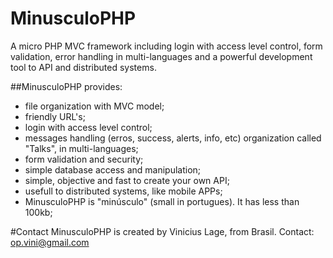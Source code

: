 # MinusculoPHP
A micro PHP MVC framework including login with access level control, form validation, error handling in multi-languages and a powerful development tool to API and distributed systems.

##MinusculoPHP provides:

* file organization with MVC model;
* friendly URL's;
* login with access level control;
* messages handling (erros, success, alerts, info, etc) organization called "Talks", in multi-languages;
* form validation and security;
* simple database access and manipulation;
* simple, objective and fast to create your own API;
* usefull to distributed systems, like mobile APPs;
* MinusculoPHP is "minúsculo" (small in portugues). It has less than 100kb;

#Contact
MinusculoPHP is created by Vinicius Lage, from Brasil.
Contact: op.vini@gmail.com
